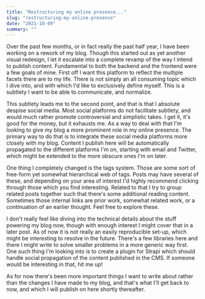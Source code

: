 ```yaml
---
title: "Restructuring my online presence..."
slug: "restructuring-my-online-presence"
date: "2021-10-09"
summary: ""
---
```




Over the past few months, or in fact really the past half year, I have been working on a rework of my blog. Though this started out as yet another visual redesign, I let it escalate into a complete revamp of the way I intend to publish content. Fundamental to both the backend and the frontend were a few goals of mine. First off I want this platform to reflect the multiple facets there are to my life. There is not simply an all consuming topic which I dive into, and with which I'd like to exclusively define myself. This is a subtlety I want to be able to communicate, and normalize.

This subtlety leads me to the second point, and that is that I absolute despise social media. Most social platforms do not facilitate subtlety, and would much rather promote controversial and simplistic takes. I get it, it's good for the money, but it exhausts me. As a way to deal with that I'm looking to give my blog a more prominent role in my online presence. The primary way to do that is to integrate these social media platforms more closely with my blog. Content I publish here will be automatically propagated to the different platforms I'm on, starting with email and Twitter, which might be extended to the more obscure ones I'm on later.

One thing I completely changed is the tags system. Those are some sort of free-form yet somewhat hierarchical web of tags. Posts may have several of these, and depending on your area of interest I'd highly recommend clicking through those which you find interesting. Related to that I try to group related posts together such that there's some additional reading content. Sometimes those internal links are prior work, somewhat related work, or a continuation of an earlier thought. Feel free to explore these.

I don't really feel like diving into the technical details about the stuff powering my blog now, though with enough interest I might cover that in a later post. As of now it is not really an easily reproducible set-up, which might be interesting to resolve in the future. There's a few libraries here and there I might write to solve smaller problems in a more generic way first. One such thing I'm looking into is to create a plugin for Strapi which should handle social propagation of the content published in the CMS. If someone would be interesting in that, hit me up!

As for now there's been more important things I want to write about rather than the changes I have made to my blog, and that's what I'll get back to now, and which I will publish on here shortly thereafter.
